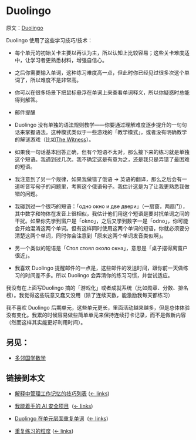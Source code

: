 # Duolingo

原文：[Duolingo](https://wiki.issarice.com/wiki/Duolingo)

Duolingo 使用了这些学习技巧/技术：

* 每个单元的初始关卡主要以再认为主，所以认知上比较容易；这些关卡难度适中，让学习者更熟悉材料，增强自信心。

* 之后你需要输入单词，这种练习难度高一点，但此时你已经见过很多次这个单词了，所以难度不是非常高。

* 你可以在很多场景下把鼠标悬浮在单词上来查看单词释义，所以你疑惑时总能得到解答。

* 邮件提醒

* Duolingo 没有单独的语法规则教学——你要通过理解难度逐步提升的一句句话来掌握语法。这种模式类似于一些游戏的「教学模式」，或者没有明确教学的解谜游戏（比如[The Witness](https://wiki.issarice.com/wiki/The_Witness)）。

* 如果我一句话基本回答正确，但有个短语不太对，那么接下来的练习就是单独这个短语。我遇到过几次。我不确定这是有意为之，还是我只是弄错了最困难的短语。

* 我注意到了另一个规律，如果我做错了俄语 -> 英语的翻译，那么之后会有一道听音写句子的问题里，考察这个俄语句子。我估计这是为了让我更熟悉我做错的问题。

* 我碰到过一个很巧的短语：「одно окно и две двери」（一扇窗，两扇门），其中数字和物体在发音上很相似，我估计他们用这个短语是要对抗单词之间的干扰。如果你先学到窗户是「okno」，之后又学到数字一是「odno」，你可能会开始混淆这两个单词。但有这样同时使用这两个单词的短语，你就必须要分清楚这两个单词，同时你会注意到「原来这两个单词发音类似啊」。

+ 另一个类似的短语是「Стол стоял около окна」，意思是「桌子摆得离窗户很近」。

* 我喜欢 Duolingo 提醒邮件的一点是，这些邮件的发送时间，跟你前一天做练习的时间差不多。所以 Duolingo 会弄清你的练习习惯，并尝试适应。

我没有在上面写Duolingo 搞的「游戏化」或者成就系统（比如勋章、分数、排名榜）。我觉得这些玩意又蠢又没用（除了连续天数，能激励我每天都练习）

我不喜欢 Duolingo 后期单元，这些单元更长，里面活动越来越多，但是总体体验没有变化。我累的时候容易做些简单单元来保持连续打卡记录，而不是做新内容（然而这样其实能更好利用时间）。

## 另见：

* [多邻国学数学](https://wiki.issarice.com/wiki/Duolingo_for_math)

## 链接到本文

* [解释中管理工作记忆的技巧列表](https://wiki.issarice.com/wiki/List_of_techniques_for_managing_working_memory_in_explanations) ‎ ([← links](https://wiki.issarice.com/index.php?title=Special:WhatLinksHere&target=List+of+techniques+for+managing+working+memory+in+explanations))

* [我能着手的 AI 安全项目](https://wiki.issarice.com/wiki/List_of_AI_safety_projects_I_could_work_on) ‎ ([← links](https://wiki.issarice.com/index.php?title=Special:WhatLinksHere&target=List+of+AI+safety+projects+I+could+work+on))

* [Duolingo 在单元层面重复单词](https://wiki.issarice.com/wiki/Duolingo_does_repetition_at_the_lesson_level) ‎ ([← links](https://wiki.issarice.com/index.php?title=Special:WhatLinksHere&target=Duolingo+does+repetition+at+the+lesson+level))

* [重复练习的粒度](https://wiki.issarice.com/wiki/Repetition_granularity) ‎ ([← links](https://wiki.issarice.com/index.php?title=Special:WhatLinksHere&target=Repetition+granularity))